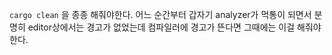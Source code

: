 `cargo clean` 을 종종 해줘야한다. 어느 순간부터 갑자기 analyzer가 먹통이 되면서 분명히 editor상에서는 경고가 없었는데 컴파일러에 경고가 뜬다면 그때에는 이걸 해줘야한다.